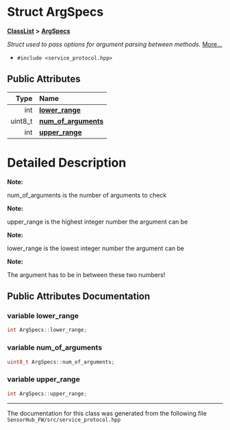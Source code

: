 

# Struct ArgSpecs



[**ClassList**](annotated.md) **>** [**ArgSpecs**](structArgSpecs.md)



_Struct used to pass options for argument parsing between methods._ [More...](#detailed-description)

* `#include <service_protocol.hpp>`





















## Public Attributes

| Type | Name |
| ---: | :--- |
|  int | [**lower\_range**](#variable-lower_range)  <br> |
|  uint8\_t | [**num\_of\_arguments**](#variable-num_of_arguments)  <br> |
|  int | [**upper\_range**](#variable-upper_range)  <br> |












































# Detailed Description




**Note:**

num\_of\_arguments is the number of arguments to check 




**Note:**

upper\_range is the highest integer number the argument can be 




**Note:**

lower\_range is the lowest integer number the argument can be




**Note:**

The argument has to be in between these two numbers! 





    
## Public Attributes Documentation




### variable lower\_range 

```C++
int ArgSpecs::lower_range;
```






### variable num\_of\_arguments 

```C++
uint8_t ArgSpecs::num_of_arguments;
```






### variable upper\_range 

```C++
int ArgSpecs::upper_range;
```




------------------------------
The documentation for this class was generated from the following file `SensorHub_FW/src/service_protocol.hpp`

